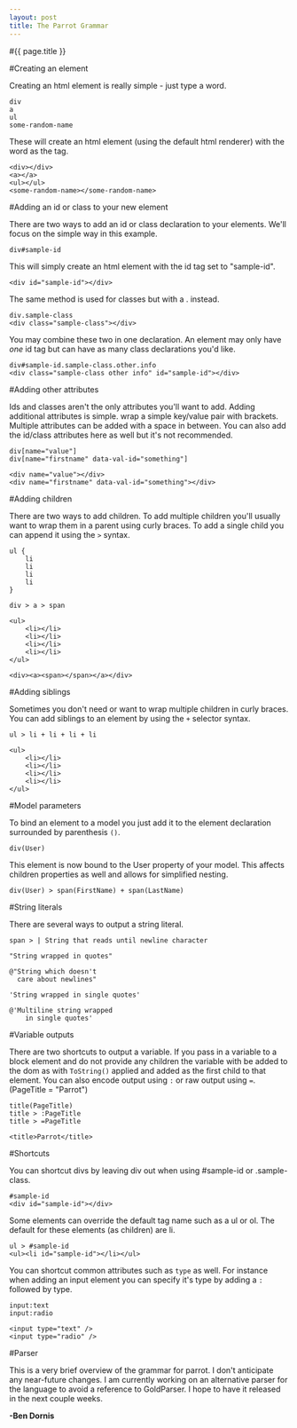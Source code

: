 ```yaml
---
layout: post
title: The Parrot Grammar
---
```


#{{ page.title }}

#Creating an element

Creating an html element is really simple - just type a word. 

    div
    a
    ul
    some-random-name

These will create an html element (using the default html renderer) with the word as the tag.

    <div></div>
    <a></a>
    <ul></ul>
    <some-random-name></some-random-name>

#Adding an id or class to your new element

There are two ways to add an id or class declaration to your elements. We'll focus on the simple way in this example.

    div#sample-id

This will simply create an html element with the id tag set to "sample-id".

    <div id="sample-id"></div>


The same method is used for classes but with a . instead.

    div.sample-class
    <div class="sample-class"></div>

You may combine these two in one declaration. An element may only have <em>one</em> id tag but can have as many class declarations you'd like.

    div#sample-id.sample-class.other.info
    <div class="sample-class other info" id="sample-id"></div>

#Adding other attributes

Ids and classes aren't the only attributes you'll want to add. Adding additional attributes is simple. wrap a simple key/value pair with brackets. Multiple attributes can be added with a space in between. You can also add the id/class attributes here as well but it's not recommended.

    div[name="value"]
    div[name="firstname" data-val-id="something"]

    <div name="value"></div>
    <div name="firstname" data-val-id="something"></div>

#Adding children

There are two ways to add children. To add multiple children you'll usually want to wrap them in a parent using curly braces. To add a single child you can append it using the <code style="display:inline;">></code> syntax.

    ul {
        li
        li
        li
        li
    }

    div > a > span

    <ul>
        <li></li>
        <li></li>
        <li></li>
        <li></li>
    </ul>

    <div><a><span></span></a></div>

#Adding siblings

Sometimes you don't need or want to wrap multiple children in curly braces. You can add siblings to an element by using the <code style="display:inline;">+</code> selector syntax.

    ul > li + li + li + li

    <ul>
        <li></li>
        <li></li>
        <li></li>
        <li></li>
    </ul>

#Model parameters

To bind an element to a model you just add it to the element declaration surrounded by parenthesis <code style="display:inline;">()</code>.

    div(User)

This element is now bound to the User property of your model. This affects children properties as well and allows for simplified nesting.

    div(User) > span(FirstName) + span(LastName)

#String literals

There are several ways to output a string literal.

    span > | String that reads until newline character
    
    "String wrapped in quotes"
    
    @"String which doesn't
      care about newlines"
    
    'String wrapped in single quotes'
    
    @'Multiline string wrapped
        in single quotes'
    

#Variable outputs

There are two shortcuts to output a variable. If you pass in a variable to a block element and do not provide any children the variable with be added to the dom as with <code style="display:inline;">ToString()</code> applied and added as the first child to that element. You can also encode output using <code style="display:inline;">:</code> or raw output using <code style="display:inline;">=</code>. (PageTitle = "Parrot")

    title(PageTitle)
    title > :PageTitle
    title > =PageTitle

    <title>Parrot</title>

#Shortcuts

You can shortcut divs by leaving div out when using #sample-id or .sample-class. 

    #sample-id
    <div id="sample-id"></div>

Some elements can override the default tag name such as a ul or ol. The default for these elements (as children) are li.

    ul > #sample-id
    <ul><li id="sample-id"></li></ul>

You can shortcut common attributes such as <code style="display:inline;">type</code> as well. For instance when adding an input element you can specify it's type by adding a <code style="display:inline;">:</code> followed by type.

    input:text
    input:radio
    
	<input type="text" />
    <input type="radio" />

#Parser

This is a very brief overview of the grammar for parrot. I don't anticipate any near-future changes. I am currently working on an alternative parser for the language to avoid a reference to GoldParser. I hope to have it released in the next couple weeks.

**-Ben Dornis**